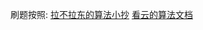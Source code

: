 刷题按照:
[拉不拉东的算法小抄](https://labuladong.gitee.io/algo/)
[看云的算法文档](https://www.kancloud.cn/techding/algorithm/2187185)
